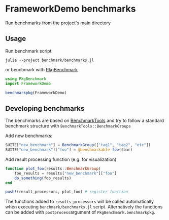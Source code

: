 # FrameworkDemo benchmarks

Run benchmarks from the project's main directory

## Usage

Run benchmark script

```
julia --project benchmark/benchmarks.jl
```

or benchmark with [PkgBenchmark](https://github.com/JuliaCI/PkgBenchmark.jl)

```julia
using PkgBenchmark
import FrameworkDemo

benchmarkpkg(FrameworkDemo)
```


## Developing benchmarks

The benchmarks are based on [BenchmarkTools](https://github.com/JuliaCi/BenchmarkTools.jl) and try to follow a standard benchmark structure with `BenchmarkTools::BenchmarkGroups`

Add new benchmarks:

```julia
SUITE["new_benchmark"] = BenchmarkGroup(["tag1", "tag2", "etc"])
SUITE["new_benchmark"]["foo"] = @benchmarkable foo($bar)
```

Add result processing function (e.g. for visualization)

```julia
function plot_foo(results::BenchmarkGroup)
    foo_results = results["new_benchmark"]["foo"]
    do_something(foo_results)
end

push!(result_processors, plot_foo) # register function
```

The functions added to `results_processors` will be called automatically when executing `benchmark/benchmarks.jl` script. Alternatively the functions can be added with `postprocess`argument of `PkgBenchmark.benchmarkpkg`. 
